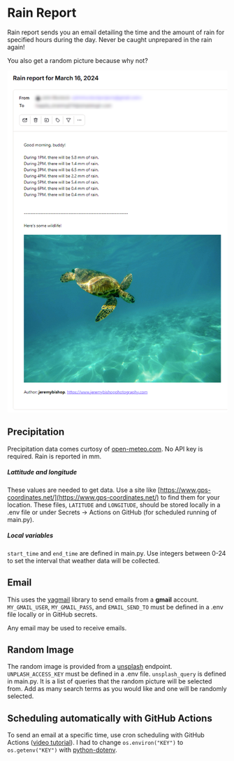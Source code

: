 # Rain Report

Rain report sends you an email detailing the time and the amount of rain for specified hours during the day. Never be caught unprepared in the rain again!

You also get a random picture because why not?

![received remail](/docs/rain-report.png)

## Precipitation
Precipitation data comes curtosy of [open-meteo.com](open-meteo.com). No API key is required. Rain is reported in mm.

##### Lattitude and longitude
These values are needed to get data. Use a site like [https://www.gps-coordinates.net/](https://www.gps-coordinates.net/) to find them for your location. These files, `LATITUDE` and `LONGITUDE`, should be stored locally in a .env file or under Secrets -> Actions on GitHub (for scheduled running of main.py).
##### Local variables
`start_time` and `end_time` are defined in main.py. Use integers between 0-24 to set the interval that weather data will be collected.

## Email
This uses the [yagmail](https://pypi.org/project/yagmail/) library to send emails from a **gmail** account.
`MY_GMAIL_USER`, `MY_GMAIL_PASS`, and `EMAIL_SEND_TO` must be defined in a .env file locally or in GitHub secrets.

Any email may be used to receive emails.

## Random Image
The random image is provided from a [unsplash](https://unsplash.com/) endpoint. `UNPLASH_ACCESS_KEY` must be defined in a .env file.
`unsplash_query` is defined in main.py. It is a list of queries that the random picture will be selected from. Add as many search terms as you would like and one will be randomly selected.

## Scheduling automatically with GitHub Actions
To send an email at a specific time, use cron scheduling with GitHub Actions ([video tutorial](https://youtu.be/PaGp7Vi5gfM?si=fmxEORInrCymZNDf)). I had to change `os.environ("KEY")` to `os.getenv("KEY")` with [python-dotenv](https://pypi.org/project/python-dotenv/).
